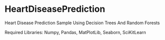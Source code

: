 # HeartDiseasePrediction
Heart Disease Prediction Sample Using Decision Trees And Random Forests



Required Libraries: Numpy, Pandas, MatPlotLib, Seaborn, SciKitLearn
